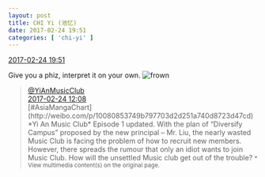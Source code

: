 ```yaml
---
layout: post
title: CHI Yi (池忆)
date: 2017-02-24 19:51
categories: [ 'chi-yi' ]
---
```


<div class="weibo-info">
  <a href="http://weibo.com/6117581836/Ex34e6zj2">2017-02-24 19:51</a>
</div>

Give you a phiz, interpret it on your own. ![frown](http://img.t.sinajs.cn/t4/appstyle/expression/emimage/ee9086.png)

<!-- more -->

> <div class="weibo-post-name">
>   <a href="http://weibo.com/u/6094546964">@YiAnMusicClub</a>
> </div>
> <div class="weibo-info">
>   <a href="http://weibo.com/6094546964/Ex02e5UkU">2017-02-24 12:08</a>
> </div>
> [#AsiaMangaChart](http://weibo.com/p/10080853749b797703d2d251a740d8723d47cd) *Yi An Music Club* Episode 1 updated. With the plan of “Diversify Campus” proposed by the new principal – Mr. Liu, the nearly wasted Music Club is facing the problem of how to recruit new members. However, there spreads the rumour that only an idiot wants to join Music Club. How will the unsettled Music club get out of the trouble?  
> <small>* View multimedia content(s) on the original page.</small>
